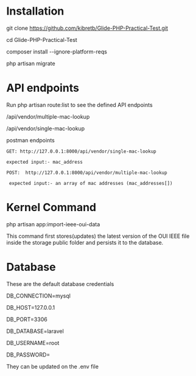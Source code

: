 
# Installation

git clone https://github.com/kibretb/Glide-PHP-Practical-Test.git

cd Glide-PHP-Practical-Test

composer install --ignore-platform-reqs

php artisan migrate


# API endpoints
 Run php artisan route:list to see the defined API endpoints
  
  /api/vendor/multiple-mac-lookup
  
  /api/vendor/single-mac-lookup

  postman endpoints
  
    GET: http://127.0.0.1:8000/api/vendor/single-mac-lookup
    
    expected input:- mac_address
    
    POST:  http://127.0.0.1:8000/api/vendor/multiple-mac-lookup
    
     expected input:- an array of mac addresses (mac_addresses[])
    

# Kernel Command
  php artisan app:import-ieee-oui-data
  
  This command first stores(updates) the latest version of the OUI IEEE file inside the storage public folder and persists it to the database.

# Database 
These are the default database credentials

DB_CONNECTION=mysql

DB_HOST=127.0.0.1

DB_PORT=3306

DB_DATABASE=laravel

DB_USERNAME=root

DB_PASSWORD=

They can be updated on the .env file



  


